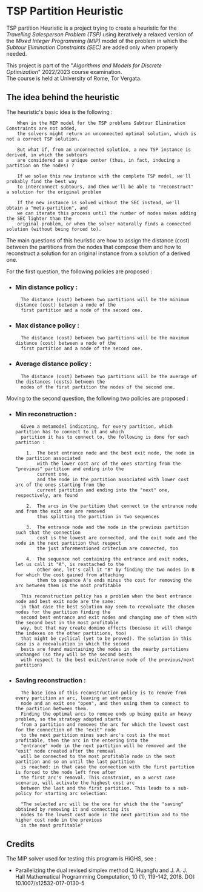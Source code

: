 # TSP Partition Heuristic

TSP partition Heuristic is a project trying to create a heuristic for the 
*Travelling Salesperson Problem (TSP)* using iteratively a relaxed version of the 
*Mixed Integer Programming (MIP)* model of the problem in which the *Subtour Elimination Constraints (SEC)*
are added only when properly needed.

This project is part of the "*Algorithms and Models for Discrete Optimization*" 2022/2023 course examination.  
The course is held at University of Rome, Tor Vergata.

## The idea behind the heuristic

The heuristic's basic idea is the following :

        When in the MIP model for the TSP problems Subtour Elimination Constraints are not added,  
        the solvers might return an unconnected optimal solution, which is not a correct TSP solution.
        
        But what if, from an unconnected solution, a new TSP instance is derived, in which the subtours
        are considered as a unique center (thus, in fact, inducing a partition on the nodes) ?

        If we solve this new instance with the complete TSP model, we'll probably find the best way
        to interconnect subtours, and then we'll be able to "reconstruct" a solution for the original problem

        If the new instance is solved without the SEC instead, we'll obtain a "meta-partition", and
        we can iterate this process until the number of nodes makes adding the SEC lighter than the
        original problem, or when the solver naturally finds a connected solution (without being forced to).

The main questions of this heuristic are how to assign the distance (cost) between the partitions from the nodes
that compose them and how to reconstruct a solution for an original instance from a solution of a derived one.

For the first question, the following policies are proposed :

- ### Min distance policy :
        The distance (cost) between two partitions will be the minimum distance (cost) between a node of the  
        first partition and a node of the second one.
- ### Max distance policy :
        The distance (cost) between two partitions will be the maximum distance (cost) between a node of the  
        first partition and a node of the second one.
- ### Average distance policy :
        The distance (cost) between two partitions will be the average of the distances (costs) between the  
        nodes of the first partition the nodes of the second one.

Moving to the second question, the following two policies are proposed :

- ### Min reconstruction :
        Given a metamodel indicating, for every partition, which partition has to connect to it and which
        partition it has to connect to, the following is done for each partition :
          
          1.  The best entrance node and the best exit node, the node in the partition associated
              with the lower cost arc of the ones starting from the "previous" partition and ending into the 
              current one,
              and the node in the partition associated with lower cost arc of the ones starting from the
              current partition and ending into the "next" one, respectively, are found

          2.  The arcs in the partition that connect to the entrance node and from the exit one are removed
              thus splitting the partition in two sequences

          3.  The entrance node and the node in the previous partition such that the connection
              cost is the lowest are connected, and the exit node and the node in the next partition that respect
              the just aforementioned criterium are connected, too

          4.  The sequence not containing the entrance and exit nodes, let us call it "A", is reattached to the
              other one, let's call it "B" by finding the two nodes in B for which the cost gained from attaching
              them to sequence A's ends minus the cost for removing the arc between them is the most profitable
        
        This reconstruction policy has a problem when the best entrance node and best exit node are the same:
        in that case the best solution may seem to reevaluate the chosen nodes for the partition finding the
        second best entrance and exit nodes and changing one of them with the second best in the most profitable
        way, but that may create domino effects (because it will change the indexes on the other partitions, too)
        that might be cyclical (yet to be proved). The solution in this case is a reevaluation in which the second
        bests are found maintaining the nodes in the nearby partitions unchanged (so they will be the second bests
        with respect to the best exit/entrance node of the previous/next partition)
- ### Saving reconstruction :
        The base idea of this reconstruction policy is to remove from every partition an arc, leaving an entrance
        node and an exit one "open", and then using them to connect to the partition between them.
        Finding the optimal arcs to remove ends up being quite an heavy problem, so the strategy adopted starts
        from a partition and removes the arc for which the lowest cost for the connection of the "exit" node
        to the next partition minus such arc's cost is the most profitable, then the arc in the entering into the
        "entrance" node in the next partition will be removed and the "exit" node created after the removal
        will be connected to the most profitable node in the next partition and so on until the last partition
        is reached: in that case the connection with the first partition is forced to the node left free after
        the first arc's removal. This constraint, on a worst case scenario, will activate the highest cost arc
        between the last and the first partition. This leads to a sub-policy for starting arc selection:
          
        "The selected arc will be the one for which the the "saving" obtained by removing it and connecting its
        nodes to the lowest cost node in the next partition and to the higher cost node in the previous
        is the most profitable"

## Credits

The MIP solver used for testing this program is HiGHS, see :

- Parallelizing the dual revised simplex method Q. Huangfu and J. A. J. Hall Mathematical Programming Computation, 10 (1), 119-142, 2018. DOI: 10.1007/s12532-017-0130-5